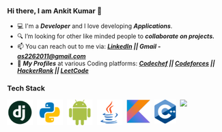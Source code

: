 ### Hi there, I am Ankit Kumar 👋
- 💻 I'm a <b><i>Developer</i></b> and I love developing <b><i>Applications</i></b>.
- 🔍 I’m looking for other like minded people to <b><i>collaborate on projects.</i></b>
- 📫 You can reach out to me via: <b><i><a href="https://www.linkedin.com/in/ankitkumar1904/">LinkedIn</a> || Gmail - as2262011@gmail.com</i></b>
- 👤 <b><i>My Profiles</i></b> at various Coding platforms: <b><i><a href="https://www.codechef.com/users/as226_cc">Codechef</a> || <a href="https://codeforces.com/profile/as226">Codeforces</a> || <a href="https://www.hackerrank.com/as226">HackerRank</a> || <a href="https://leetcode.com/as226/">LeetCode</a></i></b>
### Tech Stack
<p>
  <img src="logos/django logo.png" style="float: left;margin-right: 10px; margin-bottom: 5px;" width="60">
  <img src="logos/py logo.png" style="float: left;margin-right: 10px; margin-bottom: 5px;" width="60">
  <img src="logos/android logo.png" style="float: left;margin-right: 10px; margin-bottom: 5px;" width="60">
  <img src="logos/java logo.png" style="float: left;margin-right: 10px; margin-bottom: 5px;" width="60">
  <img src="logos/kotlin logo.png" style="float: left;margin-right: 10px; margin-bottom: 5px;" width="55">
  <img src="logos/c++ logo.png" style="float: left;margin-right: 10px; margin-bottom: 5px;" width="50">
  <img src="logos/bash logo.jpg" style="float: left;margin-right: 10px; margin-bottom: 5px;" width="50">
</p>
